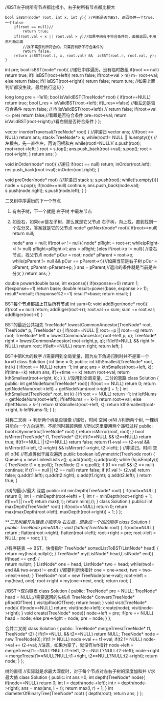 //BST左子树所有节点都比根小，右子树所有节点都比根大
```
bool isBST(node* root, int x, int y){ //判断是否为BST, 返回条件一个true，一个false
    if(root == null)//
        return true;
    if(root.val < x || root.val > y)//如果中间有不符合条件的，直接返回,不用再判断后面
        //我不需要判断符合的，只需要判断不符合条件的
        return false;
    return isBST(root.l, x, root.val) &&  isBST(root.r, root.val, y);
}
```
int pre;
bool isBST(node* root){ //递归中序遍历，没有临时数组
    if(root == null)
        return true;
    if(! isBST(root->left)) return false;
    if(root->val > m)
        m= root->val;
    else
        return false;
    if(! isBST(root->right))    return false;
    return  ture; //如果上面判断都没生效，最后执行这句
}

long long pre = -1e10;
bool isValidBST(TreeNode* root) {
    if(root==NULL)  return true;
    bool l_res = isValidBST(root->left);
    if(l_res==false)   //看左边是否符合条件
        return false;
    // if(!isValidBST(root->left))
    //     return false;
    if(root->val <= pre)  return false;//看跟是否符合条件
    pre=root->val;
    return isValidBST(root->right);//看右侧是否符合条件
}
};


vector<int> inorderTraversal(TreeNode* root) { //非递归
    vector<int> ans;
    //if(root == NULL)    return ans;
    stack<TreeNode*> s;
    while(root!= NULL || !s.empty()){  // 左根右，先一直往左，再访问根和右
        while(root!=NULL){
            s.push(root);
            root=root->left;
        }
        root = s.top();
        ans.push_back(root->val);
        s.pop();
        root = root->right;
    }
    return ans;
}


void inOrder(node* root){ //递归
    if(root == null)
        return;
    inOrder(root.left);
    res.push_back(root->val);
    inOrder(root.right);
}

void preOrder(node* root) {//非递归
    stack<int> s;
    s.push(root);
    while(!s.empty()){
        node = s.pop();
        if(node==null) continue;
        ans.push_back(node.val);
        s.push(node.right);
        s.push(node.left);
    }
}

二叉树中序遍历的下一个节点
1. 有右子树，下一个就是 右子树 中最左节点
2. 如没右，如果cur是左子树，那么就是它父节点
                 右子树，向上找，直到找到一个左分叉，答案就是它的父节点
node* getNext(node* root){
    if(root==null)  return null;

    node* ans = null;
    if(root->r != null){
        node* pRight = root->r;
        while(pRight->l != null)
            pRight=pRight->l;
        ans = pRight;
    }eles if(root->p != null){ //没右节点，找父节点
        node* pCur = root;
        node* pParent = root->p;
        while(pParent != null && pCur == pParent->r){//如果当前是右子树
            pCur = pParent;
            pParent=pParent->p;
        }
        ans = pParent;//退出的条件就是当前是左分叉
    }
    return ans;
}

double power(double base, int exponse){
    if(exponse==0)  return 1;
    if(exponse==1) return  base;
    double result=power(base, exponse >> 1);
    result*=result;
    if(exponse%2==1)
        result*=base;
    return  result;
}

BST每个节点都加上其后所有节点
int sum=0;
void addBiger(node* root){
    if(root == null)
        return;
    addBiger(root->r);
    root.val += sum;
    sum += root.val;
    addBiger(root->l)
}

BST的最近公共祖先
TreeNode* lowestCommonAncestor(TreeNode* root, TreeNode* p, TreeNode* q) {
    if(root==NULL || root==p || root==q)
        return root;
    TreeNode* left = lowestCommonAncestor( root->left,p, q);
    TreeNode* right = lowestCommonAncestor( root->right,p, q);
    if(left!=NULL && right != NULL)
        return root;
    if(left==NULL)
        return right;
    return left;
}

BST中第K大的数字
//需要用到全局变量，因为左下角递归到时并不是第一个k==0
class Solution {
    int time = 0;
public:
    int kthSmallest(TreeNode* root, int k) {
        if(root == NULL) return -1;
        int ans;
        ans = kthSmallest(root->left, k);
        if(time==k)
            return ans;
        if(++time == k)
            return root->val;
        return kthSmallest(root->right, k);
    }
};
//没用到全局变量，二分的思路
class Solution {
public:
    int getNodeNum(TreeNode* root){
        if(root == NULL)  return 0;
        return getNodeNum(root->left) + getNodeNum(root->right) + 1;
    }
    int kthSmallest(TreeNode* root, int k) {
        if(root == NULL)
            return -1;
        int leftNums = getNodeNum(root->left);
        if(leftNums == k-1)
            return root->val;
        else if(leftNums > k-1)
            return kthSmallest(root->left, k);
        return kthSmallest(root->right, k-leftNums-1);
    }
};

对称二叉树 -> 判断两个树是否镜像
//递归，时间 空间 o(N)
//判断两个树, 一棵树只能向一个方向遍历，不能同时兼顾两侧
//所以这里要用两个递归过程
public:
bool isSymmetric(TreeNode* root) {
    return isMirror(root, root);
}
bool isMirror(TreeNode* t1, TreeNode* t2){
    if(t1==NULL && t2==NULL)
        return true;
    if(t1==NULL || t2==NULL)
        return false;
    return t1->val == t2->val &&
           isMirror(t1->left, t2->right) &&
           isMirror(t1->right, t2->left);
}
//非递归，时间 空间 o(N)
//有点类似于层次遍历
public boolean isSymmetric(TreeNode root) {
    Queue<TreeNode> q = new LinkedList<>();
    q.add(root);
    q.add(root);
    while (!q.isEmpty()) {
        TreeNode t1 = q.poll();
        TreeNode t2 = q.poll();
        if (t1 == null && t2 == null) continue;
        if (t1 == null || t2 == null) return false;
        if (t1.val != t2.val) return false;
        q.add(t1.left);
        q.add(t2.right);
        q.add(t1.right);
        q.add(t2.left);
    }
return true;
}

//树的最小/最大 深度
public:
int minDepth(TreeNode* root) {
    if(root==NULL)  return 0;
    int l = minDepth(root->left) + 1;
    int r = minDepth(root->right) + 1;
    if(l==1 || r==1)
        return max(l,r);
    return min(l,r);
}
class Solution {
public:l
    int maxDepth(TreeNode* root) {
        if(root==NULL)
            return  0;
        return max(maxDepth(root->left), maxDepth(root->right)) + 1;
    }
};

****二叉树展开为链表
//顺序为 右左根，想象成一个栈的顺序
class Solution {  
public:
    TreeNode* pre=NULL;
    void flatten(TreeNode* root) {
        if(root==NULL)
            return ;
        flatten(root->right);
        flatten(root->left);
        root->right = pre;
        root->left = NULL;
        pre = root;
    }
};

//有序链表 --> BST，快慢指针
    TreeNode* sortedListToBST(ListNode* head) {
        return my(head,nullptr);
    }
    TreeNode* my(ListNode* head,ListNode* end){
       if(head == end) {  
           return nullptr;
       }
        ListNode* one = head;
        ListNode* two = head;
        while(two!= end && two->next != end){  //都要判断快指针
            one = one->next;
            two = two->next->next;
        }
        TreeNode* root = new TreeNode(one->val);
        root->left = my(head, one);
        root->right = my(one->next, end);
        return root;
    } 

//BST->双向链表
class Solution {
public:
    TreeNode* pre = NULL;
    TreeNode* head = NULL;//需要返回的头结点
    TreeNode* Convert(TreeNode* pRootOfTree)
    {
        visit(pRootOfTree);
        return head;
    }
    void visit(TreeNode* node){
        if(node==NULL)
            return;
       visit(node->left);
       create(node);
       visit(node->right);
    }
    void create(TreeNode* node){
         node->left = pre;
        if(pre == NULL)
            head = node;
       else
           pre->right = node;
        pre = node;
    }
};

合并二叉树
class Solution {
public:
    TreeNode* mergeTrees(TreeNode* t1, TreeNode* t2) {
        if(t1==NULL && t2==NULL)
            return NULL;
        TreeNode* node = new TreeNode(0);
        if(t1 != NULL)
            node->val += t1->val; 
        if(t2 != NULL)
            node->val += t2->val;
        //注意，如果为空了，就没有left指针
        node->left = mergeTrees(t1==NULL?NULL:t1->left, t2==NULL?NULL:t2->left);
        node->right = mergeTrees(t1==NULL?NULL:t1->right, t2==NULL?NULL:t2->right);
        return node;
    }
};

树的直径
//实际就是求最大深度时，对于每个节点对左右子树的深度加和并
//求最大值
class Solution {
public:
    int ans =0;
    int depth(TreeNode* node){
        if(node==NULL)
            return 0;
        int l = depth(node->left);
        int r = depth(node->right);
        ans = max(ans, l + r);
        return max(l, r) + 1;
    }
    int diameterOfBinaryTree(TreeNode* root) {
        depth(root);
        return ans;
    }
};


